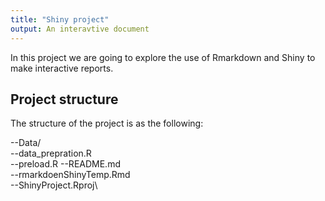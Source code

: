 ```yaml
---
title: "Shiny project"
output: An interavtive document
---
```


In this project we are going to explore the use of Rmarkdown and Shiny to make interactive reports.

## Project structure

The structure of the project is as the following:

--Data/\
--data_prepration.R\
--preload.R --README.md\
--rmarkdoenShinyTemp.Rmd\
--ShinyProject.Rproj\